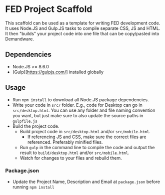 # FED Project Scaffold

This scaffold can be used as a template for writing FED development code.
It uses Node.JS and Gulp.JS tasks to compile separate CSS, JS and HTML.
It then "builds" your project code into one file that can be copy/pasted into Demandware.

## Dependencies

- Node.JS >= 8.6.0
- (Gulp)[https://gulpjs.com/] installed globally


## Usage

- Run `npm install` to download all Node.JS package dependencies.
- Write your code in `src/` folder. E.g., code for Desktop can go in `src/desktop.html`. You can use any folder and file naming convention you want, but just make sure to also update the source paths in `gulpfile.js`
- Build the project code.
  - Build project code in `src/desktop.html` and/or `src/mobile.html`.
	- If referencing JS and CSS, make sure the correct files are referenced. Preferably minified files.
  - Run `gulp` in the command line to compile the code and output the result to `build/desktop.html` and/or `src/mobile.html`.
  - Watch for changes to your files and rebuild them.


### Package.json
- Update the Project Name, Description and Email at `package.json` before running `npm install`
